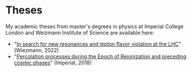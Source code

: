 # Theses

My academic theses from master's degrees in physics at Imperial College London and Weizmann Institute of Science are available here:
- "[In search for new resonances and lepton flavor violation at the LHC](https://fdvh.github.io/theses/Federico%20De%20Vito%20Halevy%20-%20In%20search%20for%20new%20resonances%20and%20lepton%20flavor%20violation%20at%20the%20LHC.pdf)" (Wiezmann, 2022)
- "[Percolation processes during the Epoch of Reionization and preceding cosmic phases](https://fdvh.github.io/theses/Federico%20De%20Vito%20Halevy%20-%20Percolation%20processes%20during%20the%20Epoch%20of%20Reionization%20and%20preceding%20cosmic%20phases.pdf)" (Imperial, 2018)
